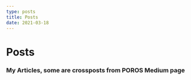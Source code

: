 ```yaml
---
type: posts
title: Posts
date: 2021-03-18
---
```


# Posts
### My Articles, some are crossposts from POROS Medium page


